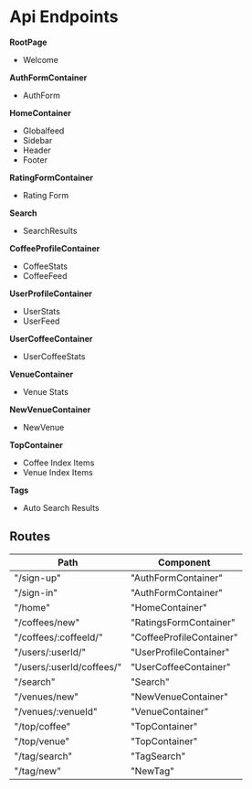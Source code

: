 # Api Endpoints

**RootPage**
  - Welcome

**AuthFormContainer**
  - AuthForm

**HomeContainer**
  - Globalfeed
  - Sidebar
  - Header
  - Footer

**RatingFormContainer**
  - Rating Form

**Search**
  - SearchResults

**CoffeeProfileContainer**
  - CoffeeStats
  - CoffeeFeed

**UserProfileContainer**
  - UserStats
  - UserFeed

**UserCoffeeContainer**
  - UserCoffeeStats

**VenueContainer**
  - Venue Stats

**NewVenueContainer**
  - NewVenue

**TopContainer**
  - Coffee Index Items
  - Venue Index Items

**Tags**
  - Auto Search Results

  ## Routes

  |Path   | Component   |
  |-------|-------------|
  | "/sign-up" | "AuthFormContainer" |
  | "/sign-in" | "AuthFormContainer" |
  | "/home" | "HomeContainer" |
  | "/coffees/new" | "RatingsFormContainer" |
  | "/coffees/:coffeeId/" | "CoffeeProfileContainer" |
  | "/users/:userId/" | "UserProfileContainer" |
  | "/users/:userId/coffees/" | "UserCoffeeContainer" |
  | "/search" | "Search" |
  | "/venues/new" | "NewVenueContainer" |
  | "/venues/:venueId" | "VenueContainer" |
  | "/top/coffee" | "TopContainer" |
  | "/top/venue" | "TopContainer" |
  | "/tag/search" | "TagSearch" |
  | "/tag/new" | "NewTag" |
